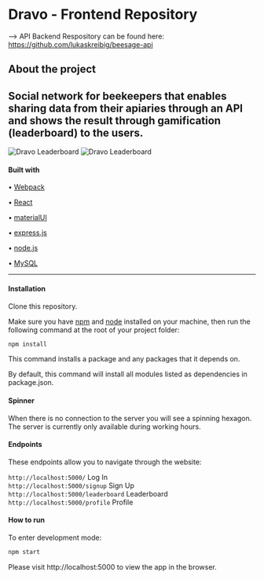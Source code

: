 # Dravo - Frontend Repository

--> API Backend Respository can be found here:
https://github.com/lukaskreibig/beesage-api

## About the project

 Social network for beekeepers that enables sharing data from their apiaries through an API and shows the result through gamification (leaderboard) to the users.
---

![Dravo Leaderboard](![grafik](https://www.lukaskreibig.com/wp-content/uploads/leaderboard-tablet.png))
![Dravo Leaderboard](![grafik](https://user-images.githubusercontent.com/78150333/156171886-970ded47-26b4-4f18-bb20-d73358573787.png))


#### Built with

• [Webpack](https://webpack.js.org/)

• [React](https://reactjs.org/)

• [materialUI](https://material-ui.com/)

• [express.js](https://expressjs.com/de/)

• [node.js](https://nodejs.org/en/)

• [MySQL](https://www.mysql.com/)


---

#### Installation

Clone this repository.

Make sure you have [npm](https://www.npmjs.com/) and [node](https://nodejs.org/en/) installed on your machine, then run the following command at the root of your project folder:

```bash
npm install
```

This command installs a package and any packages that it depends on.

By default, this command will install all modules listed as dependencies in package.json.

#### Spinner

When there is no connection to the server you will see a spinning hexagon. The server is currently only available during working hours.

#### Endpoints

These endpoints allow you to navigate through the website:

`http://localhost:5000/` Log In <br>
`http://localhost:5000/signup` Sign Up <br>
`http://localhost:5000/leaderboard` Leaderboard <br>
`http://localhost:5000/profile` Profile <br>

#### How to run

To enter development mode:

```bash
npm start
```

Please visit http://localhost:5000 to view the app in the browser.
